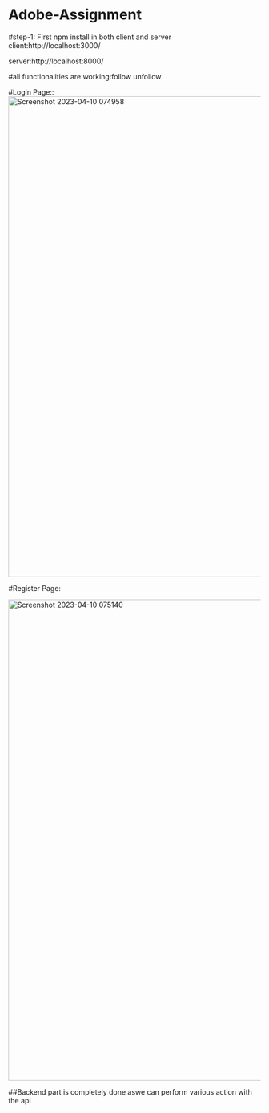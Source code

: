 # Adobe-Assignment

#step-1:
First npm install in both client and server </br>
client:http://localhost:3000/   </br>


server:http://localhost:8000/

#all functionalities are working:follow unfollow

#Login Page::
<img width="959" alt="Screenshot 2023-04-10 074958" src="https://user-images.githubusercontent.com/92006074/230813025-462ac589-5e9d-42ff-a838-6035dc490614.png">


#Register Page:

<img width="960" alt="Screenshot 2023-04-10 075140" src="https://user-images.githubusercontent.com/92006074/230813373-0b0f2172-3007-4378-9853-574d32c99370.png">




##Backend part is completely done aswe can perform various action with the api
